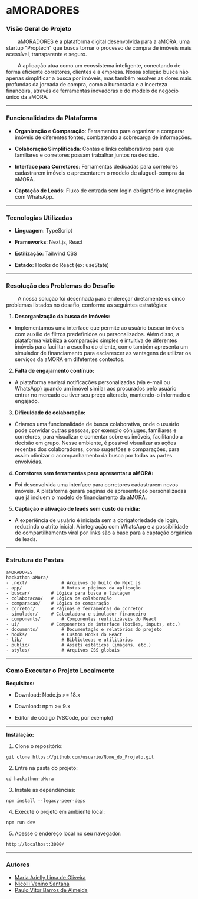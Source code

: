# aMORADORES

### Visão Geral do Projeto
 &nbsp; &nbsp; &nbsp; &nbsp;aMORADORES é a plataforma digital desenvolvida para a aMORA, uma startup "Proptech" que busca tornar o processo de compra de imóveis mais acessível, transparente e seguro.

 &nbsp; &nbsp; &nbsp; &nbsp;A aplicação atua como um ecossistema inteligente, conectando de forma eficiente corretores, clientes e a empresa. Nossa solução busca não apenas simplificar a busca por imóveis, mas também resolver as dores mais profundas da jornada de compra, como a burocracia e a incerteza financeira, através de ferramentas inovadoras e do modelo de negócio único da aMORA.

--- 

### Funcionalidades da Plataforma
- **Organização e Comparação**: Ferramentas para organizar e comparar imóveis de diferentes fontes, combatendo a sobrecarga de informações.

- **Colaboração Simplificada**: Contas e links colaborativos para que familiares e corretores possam trabalhar juntos na decisão.
 
- **Interface para Corretores**: Ferramentas dedicadas para corretores cadastrarem imóveis e apresentarem o modelo de aluguel-compra da aMORA.

- **Captação de Leads**: Fluxo de entrada sem login obrigatório e integração com WhatsApp.

---

### Tecnologias Utilizadas
- **Linguagem**: TypeScript

- **Frameworks**: Next.js, React

- **Estilização**: Tailwind CSS

- **Estado**: Hooks do React (ex: useState)

---

### Resolução dos Problemas do Desafio
 &nbsp; &nbsp; &nbsp; &nbsp;A nossa solução foi desenhada para endereçar diretamente os cinco problemas listados no desafio, conforme as seguintes estratégias:

1. **Desorganização da busca de imóveis:**

- Implementamos uma interface que permite ao usuário buscar imóveis com auxílio de filtros predefinidos ou personalizados. Além disso, a plataforma viabiliza a comparação simples e intuitiva de diferentes imóveis para facilitar a escolha do cliente, como também apresenta um simulador de financiamento para esclarescer as vantagens de utilizar os serviços da aMORA em difetentes contextos. 

2. **Falta de engajamento contínuo:**

- A plataforma enviará notificações personalizadas (via e-mail ou WhatsApp) quando um imóvel similar aos procurados pelo usuário entrar no mercado ou tiver seu preço alterado, mantendo-o informado e engajado.

3. **Dificuldade de colaboração:**

- Criamos uma funcionalidade de busca colaborativa, onde o usuário pode convidar outras pessoas, por exemplo cônjuges, familiares e corretores, para visualizar e comentar sobre os imóveis, facilitando a decisão em grupo. Nesse ambiente, é possível visualizar as ações recentes dos colaboradores, como sugestões e comparações, para assim otimizar o acompanhamento da busca por todas as partes envolvidas.

4. **Corretores sem ferramentas para apresentar a aMORA:**

- Foi desenvolvida uma interface para corretores cadastrarem novos imóveis. A plataforma gerará páginas de apresentação personalizadas que já incluem o modelo de financiamento da aMORA.

5. **Captação e ativação de leads sem custo de mídia:**

- A experiência de usuário é iniciada sem a obrigatoriedade de login, reduzindo o atrito inicial. A integração com WhatsApp e a possibilidade de compartilhamento viral por links são a base para a captação orgânica de leads.

---

### Estrutura de Pastas
```
aMORADORES
hackathon-aMora/
- .next/             # Arquivos de build do Next.js
- app/               # Rotas e páginas da aplicação
- buscar/        # Lógica para busca e listagem
- colaboracao/   # Lógica de colaboração
- comparacao/    # Lógica de comparação
- corretor/      # Páginas e ferramentas do corretor
- simulador/     # Calculadora e simulador financeiro
- components/        # Componentes reutilizáveis do React
- ui/            # Componentes de interface (botões, inputs, etc.)
- documents/         # Documentação e relatórios do projeto
- hooks/             # Custom Hooks do React
- lib/               # Bibliotecas e utilitários
- public/            # Assets estáticos (imagens, etc.)
- styles/            # Arquivos CSS globais
```

---

### Como Executar o Projeto Localmente

**Requisitos:**
- Download: Node.js >= 18.x

- Download: npm >= 9.x

- Editor de código (VSCode, por exemplo)

---

**Instalação:**
1. Clone o repositório:
```
git clone https://github.com/usuario/Nome_do_Projeto.git
```
2. Entre na pasta do projeto:
```
cd hackathon-aMora
```
3. Instale as dependências:
```
npm install --legacy-peer-deps
```
4. Execute o projeto em ambiente local:
```
npm run dev
```
5. Acesse o endereço local no seu navegador:
```
http://localhost:3000/
```

--- 

### Autores
- [Maria Arielly Lima de Oliveira](https://www.linkedin.com/in/maria-arielly/)
- [Nicolli Venino Santana](https://www.linkedin.com/in/nicolli-venino-santana-b84341254/)
- [Paulo Vitor Barros de Almeida](www.linkedin.com/in/paulo-vitor-barros-de-almeida)
